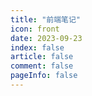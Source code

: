 ```yaml
---
title: "前端笔记"
icon: front
date: 2023-09-23
index: false
article: false
comment: false
pageInfo: false
---
```


<AutoCatalog />
